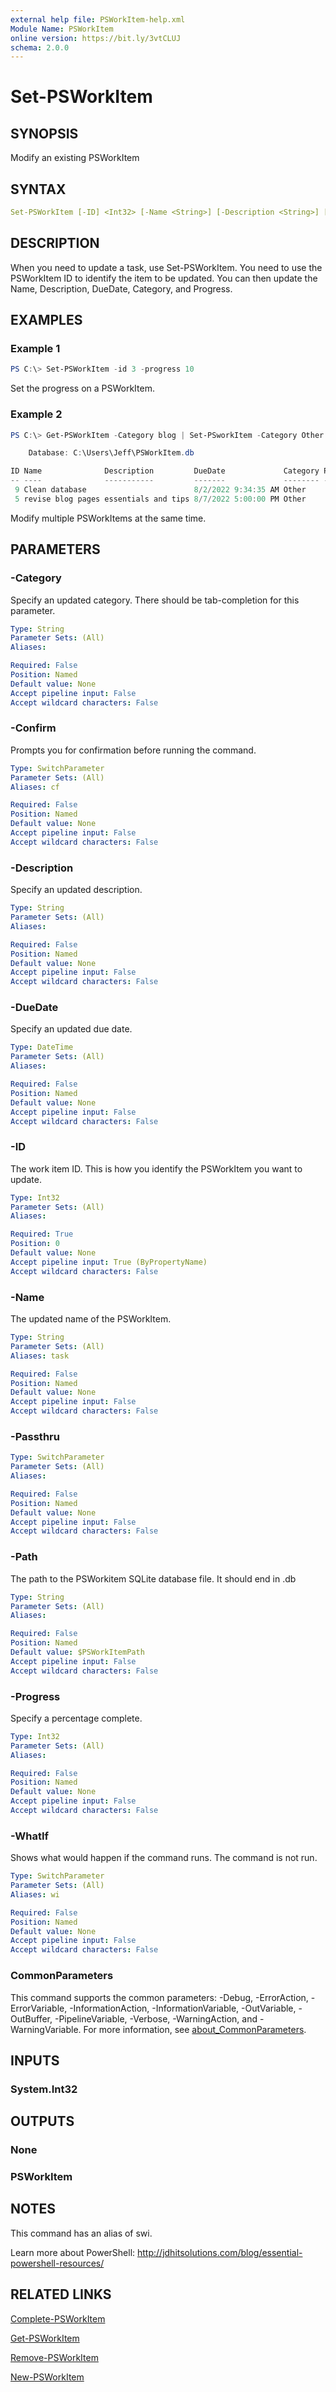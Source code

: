 ```yaml
---
external help file: PSWorkItem-help.xml
Module Name: PSWorkItem
online version: https://bit.ly/3vtCLUJ
schema: 2.0.0
---
```


# Set-PSWorkItem

## SYNOPSIS

Modify an existing PSWorkItem

## SYNTAX

```yaml
Set-PSWorkItem [-ID] <Int32> [-Name <String>] [-Description <String>] [-DueDate <DateTime>] [-Category <String>] [-Progress <Int32>] [-Path <String>] [-Passthru] [-WhatIf] [-Confirm] [<CommonParameters>]
```

## DESCRIPTION

When you need to update a task, use Set-PSWorkItem. You need to use the PSWorkItem ID to identify the item to be updated. You can then update the Name, Description, DueDate, Category, and Progress.

## EXAMPLES

### Example 1

```powershell
PS C:\> Set-PSWorkItem -id 3 -progress 10
```

Set the progress on a PSWorkItem.

### Example 2

```powershell
PS C:\> Get-PSWorkItem -Category blog | Set-PSworkItem -Category Other -Passthru

    Database: C:\Users\Jeff\PSWorkItem.db

ID Name              Description         DueDate             Category Pct
-- ----              -----------         -------             -------- ---
 9 Clean database                        8/2/2022 9:34:35 AM Other      0
 5 revise blog pages essentials and tips 8/7/2022 5:00:00 PM Other      0
 ```

 Modify multiple PSWorkItems at the same time.

## PARAMETERS

### -Category

Specify an updated category. There should be tab-completion for this parameter.

```yaml
Type: String
Parameter Sets: (All)
Aliases:

Required: False
Position: Named
Default value: None
Accept pipeline input: False
Accept wildcard characters: False
```

### -Confirm

Prompts you for confirmation before running the command.

```yaml
Type: SwitchParameter
Parameter Sets: (All)
Aliases: cf

Required: False
Position: Named
Default value: None
Accept pipeline input: False
Accept wildcard characters: False
```

### -Description

Specify an updated description.

```yaml
Type: String
Parameter Sets: (All)
Aliases:

Required: False
Position: Named
Default value: None
Accept pipeline input: False
Accept wildcard characters: False
```

### -DueDate

Specify an updated due date.

```yaml
Type: DateTime
Parameter Sets: (All)
Aliases:

Required: False
Position: Named
Default value: None
Accept pipeline input: False
Accept wildcard characters: False
```

### -ID

The work item ID. This is how you identify the PSWorkItem you want to update.

```yaml
Type: Int32
Parameter Sets: (All)
Aliases:

Required: True
Position: 0
Default value: None
Accept pipeline input: True (ByPropertyName)
Accept wildcard characters: False
```

### -Name

The updated name of the PSWorkItem.

```yaml
Type: String
Parameter Sets: (All)
Aliases: task

Required: False
Position: Named
Default value: None
Accept pipeline input: False
Accept wildcard characters: False
```

### -Passthru

```yaml
Type: SwitchParameter
Parameter Sets: (All)
Aliases:

Required: False
Position: Named
Default value: None
Accept pipeline input: False
Accept wildcard characters: False
```

### -Path

The path to the PSWorkitem SQLite database file.
It should end in .db

```yaml
Type: String
Parameter Sets: (All)
Aliases:

Required: False
Position: Named
Default value: $PSWorkItemPath
Accept pipeline input: False
Accept wildcard characters: False
```

### -Progress

Specify a percentage complete.

```yaml
Type: Int32
Parameter Sets: (All)
Aliases:

Required: False
Position: Named
Default value: None
Accept pipeline input: False
Accept wildcard characters: False
```

### -WhatIf

Shows what would happen if the command runs.
The command is not run.

```yaml
Type: SwitchParameter
Parameter Sets: (All)
Aliases: wi

Required: False
Position: Named
Default value: None
Accept pipeline input: False
Accept wildcard characters: False
```

### CommonParameters

This command supports the common parameters: -Debug, -ErrorAction, -ErrorVariable, -InformationAction, -InformationVariable, -OutVariable, -OutBuffer, -PipelineVariable, -Verbose, -WarningAction, and -WarningVariable. For more information, see [about_CommonParameters](http://go.microsoft.com/fwlink/?LinkID=113216).

## INPUTS

### System.Int32

## OUTPUTS

### None

### PSWorkItem

## NOTES

This command has an alias of swi.

Learn more about PowerShell: http://jdhitsolutions.com/blog/essential-powershell-resources/

## RELATED LINKS

[Complete-PSWorkItem](Complete-PSWorkItem.md)

[Get-PSWorkItem](Get-PSWorkItem.md)

[Remove-PSWorkItem](Remove-PSWorkItem.md)

[New-PSWorkItem](New-PSWorkItem.md)
